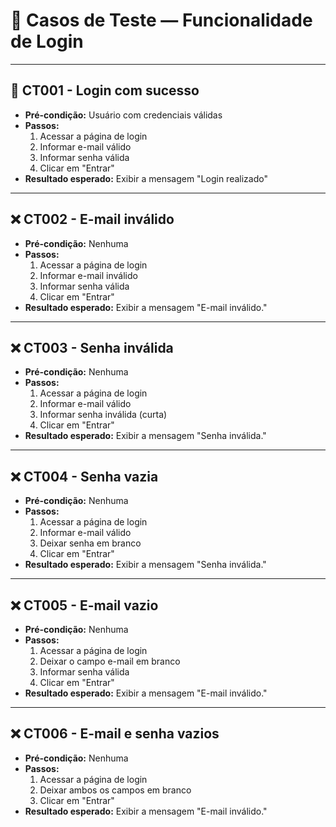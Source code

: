 # 📄 Casos de Teste — Funcionalidade de Login

---

## 🔐 CT001 - Login com sucesso

- **Pré-condição:** Usuário com credenciais válidas
- **Passos:**
  1. Acessar a página de login
  2. Informar e-mail válido
  3. Informar senha válida
  4. Clicar em "Entrar"
- **Resultado esperado:** Exibir a mensagem "Login realizado"

---

## ❌ CT002 - E-mail inválido

- **Pré-condição:** Nenhuma
- **Passos:**
  1. Acessar a página de login
  2. Informar e-mail inválido
  3. Informar senha válida
  4. Clicar em "Entrar"
- **Resultado esperado:** Exibir a mensagem "E-mail inválido."

---

## ❌ CT003 - Senha inválida

- **Pré-condição:** Nenhuma
- **Passos:**
  1. Acessar a página de login
  2. Informar e-mail válido
  3. Informar senha inválida (curta)
  4. Clicar em "Entrar"
- **Resultado esperado:** Exibir a mensagem "Senha inválida."

---

## ❌ CT004 - Senha vazia

- **Pré-condição:** Nenhuma
- **Passos:**
  1. Acessar a página de login
  2. Informar e-mail válido
  3. Deixar senha em branco
  4. Clicar em "Entrar"
- **Resultado esperado:** Exibir a mensagem "Senha inválida."

---

## ❌ CT005 - E-mail vazio

- **Pré-condição:** Nenhuma
- **Passos:**
  1. Acessar a página de login
  2. Deixar o campo e-mail em branco
  3. Informar senha válida
  4. Clicar em "Entrar"
- **Resultado esperado:** Exibir a mensagem "E-mail inválido."

---

## ❌ CT006 - E-mail e senha vazios

- **Pré-condição:** Nenhuma
- **Passos:**
  1. Acessar a página de login
  2. Deixar ambos os campos em branco
  3. Clicar em "Entrar"
- **Resultado esperado:** Exibir a mensagem "E-mail inválido."
